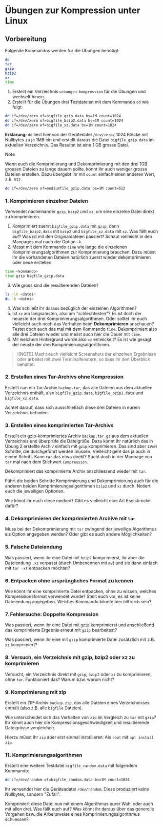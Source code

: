 # Übungen zur Kompression unter Linux

## Vorbereitung

Folgende Kommandos werden für die Übungen benötigt:
```bash
dd
tar
gzip
bzip2
xz
time
```
1. Erstellt ein Verzeichnis `uebungen-kompression` für die Übungen und wechselt hinein.
2. Erstellt für die Übungen drei Testdateien mit dem Kommando `dd` wie folgt:
```bash
dd if=/dev/zero of=bigfile_gzip.data bs=1M count=1024
dd if=/dev/zero of=bigfile_bzip2.data bs=1M count=1024
dd if=/dev/zero of=bigfile_xz.data bs=1M count=1024
```
**Erklärung:** `dd` liest hier von der Gerätedatei `/dev/zero/` 1024 Blöcke mit Nullbytes zu je 1MB ein und erstellt daraus die Datei `bigfile_gzip.data` im aktuellen Verzeichnis. Das Resultat ist eine 1 GB grosse Datei.

>[!NOTE]
> Wenn euch die Komprimierung und Dekomprimierung mit den drei 1GB grossen Dateien zu lange dauern sollte, könnt ihr auch weniger grosse Dateien erstellen. Dazu übergebt ihr mit `count` einfach einen anderen Wert, z.B. `512`.
```bash
dd if=/dev/zero of=mediumfile_gzip.data bs=1M count=512
```
### 1. Komprimieren einzelner Dateien
Verwendet nacheinander `gzip`, `bzip2` und `xz`, um eine einzelne Datei direkt zu komprimieren. 

1. Komprimiert zuerst `bigfile_gzip.data` mit `gzip`, dann `bigfile_bzip2.data` mit `bzip2` und `bigfile_xz.data` mit `xz`. Was fällt euch auf? Was ist mit den Originaldateien passiert? Schaut vielleicht in den Manpages mal nach der Option `-k`.
2. Messt mit dem Kommando `time` wie lange die einzelenen Komprimierungsalgorithmen zur Komprimierung brauchen. Dazu müsst ihr die vorhandenen Dateien natürlich zuerst wieder dekomprimieren oder neue erstellen.
```bash
time <kommando>
time gzip bigfile_gzip.data
```
3. Wie gross sind die resultierenden Dateien? 
```bash
ls -lh <datei>
du -h <datei>
```
4. Was schließt ihr daraus bezüglich der einzelnen Algorithmen?
5. Ist `xz` am langsamsten, also am "schlechtesten"? Es ist doch der neueste der drei Komprimierungsalgorithmen. Oder solltet ihr euch vielleicht auch noch das Verhalten beim **Dekomprimieren** anschauen? Testet doch auch das mal mit dem Kommando `time`. Dekomprimiert also alle drei Dateien wieder und messt auch hier die Dauer mit `time`.
6. Mit welchem Hintergrund wurde also `xz` entwickelt? Es ist wie gesagt der neuste der drei Komprimierungsalgorithmen.

>![NOTE]
> Macht euch vielleicht Screenshots der einzelnen Ergebnisse oder arbeitet mit zwei Terminalfenstern, so dass ihr den Überblick behaltet.

### 2. Erstellen eines Tar-Archivs ohne Kompression
Erstellt nun ein Tar-Archiv `backup.tar`, das alle Dateien aus dem aktuellen Verzeichnis enthält, also `bigfile_gzip.data`, `bigfile_bzip2.data` und `bigfile_xz.data`.

Achtet darauf, dass sich ausschließlich diese drei Dateien in eurem Verzeichnis befinden.

### 3. Erstellen eines komprimierten Tar-Archivs
Erstellt ein gzip-komprimiertes Archiv `backup.tar.gz` aus dem aktuellen Verzeichnis und überprüfe die Dateigröße. Dazu könnt ihr natürlich das in Übung 2 erstellte Archiv einfach mit `gzip` komprimieren. Das sind aber zwei Schritte, die durchgeführt werden müssen. Vielleicht geht das ja auch in einem Schritt. Kann `tar` das etwa direkt? Sucht doch in der Manpage von `tar` mal nach dem Stichwort `Compression`.

Dekomprimiert das komprimierte Archiv anschliessend wieder mit `tar`.

Führt die beiden Schritte Komprimierung und Dekomprimierung auch für die anderen beiden Komprimierungsalgorithmen `bzip2` und `xz` durch. Notiert euch die jeweiligen Optionen. 

Wie könnt ihr euch diese merken? Gibt es vielleicht eine Art Eselsbrücke dafür?

### 4. Dekomprimieren der komprimierten Archive mit `tar`
Muss bei der Dekomprimierung mit `tar` zwingend der jeweilige Algorithmus als Option angegeben werden? Oder gibt es auch andere Möglichkeiten?

### 5. Falsche Dateiendung
Was passiert, wenn ihr eine Datei mit `bzip2` komprimierst, ihr aber die Dateiendung `.xz` verpasst (durch Umbenennen mit `mv`) und sie dann einfach mit `tar -xf` entpacken möchtet?

### 6. Entpacken ohne ursprüngliches Format zu kennen
Wie könnt ihr eine komprimierte Datei entpacken, ohne zu wissen, welches Kompressionsformat verwendet wurde? Stellt euch vor, es ist keine Dateiendung angegeben. Welches Kommando könnte hier hilfreich sein?

### 7. Fehlersuche: Doppelte Kompression
Was passiert, wenn ihr eine Datei mit `gzip` komprimierst und anschließend das komprimierte Ergebnis erneut mit `gzip` bearbeitest?

Was passiert, wenn ihr eine mit `gzip` komprimierte Datei zusätzlich mit z.B. `xz` komprimiert?

### 8. Versuch, ein Verzeichnis mit gzip, bzip2 oder xz zu komprimieren
Versucht, ein Verzeichnis direkt mit `gzip`, `bzip2` oder `xz` zu komprimieren, ohne `tar`. Funktioniert das? Warum bzw. warum nicht?

### 9. Komprimierung mit zip
Erstellt ein ZIP-Archiv `backup.zip`, das alle Dateien eines Verzeichnisses enthält (also z.B. alle `bigfile` Dateien). 

Wie unterscheidet sich das Verhalten von `zip` im Vergleich zu `tar` mit `gzip`? Ihr könnt auch hier die Kompressionsgeschwindigkeit und resultierende Dateigrösse vergleichen.

Hierzu müsst ihr `zip` aber erst einmal installieren: Als `root` mit `apt install zip`.

### 11. Komprimierungsalgorithmen 
Erstellt eine weitere Testdatei `bigfile_random.data` mit folgendem Kommando:
```bash
dd if=/dev/random of=bigfile_random.data bs=1M count=1024
```
Ihr verwendet hier die Gerätesdatei `/dev/random`. Diese produziert keine Nullbytes, sondern "Zufall".

Komprimiert diese Datei nun mit einem Algorithmus eurer Wahl oder auch mit allen drei. Was fällt euch auf? Was könnt ihr daraus über das generelle Vorgehen bzw. die Arbeitsweise eines Komprimierungsalgorithmus schliessen?
